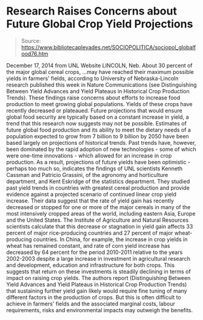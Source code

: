 # Research Raises Concerns about Future Global Crop Yield Projections

> Source: https://www.bibliotecapleyades.net/SOCIOPOLITICA/sociopol_globalfood76.htm

December 17, 2014
from
UNL
Website
LINCOLN, Neb.
About 30 percent of the major global cereal
crops,
...may have reached their maximum possible
yields in farmers' fields, according to University of Nebraska-Lincoln
research published this week in Nature Communications (see
Distinguishing Between Yield Advances and Yield
Plateaus in Historical Crop Production Trends).
These findings raise concerns about efforts to
increase food production to meet growing global populations.
Yields of these crops have recently decreased or plateaued. Future
projections that would ensure global food security are typically based on a
constant increase in yield, a trend that this research now suggests may not
be possible.
Estimates of future global food production and its ability to meet the
dietary needs of a population expected to grow from 7 billion to 9 billion
by 2050 have been based largely on projections of historical trends. Past
trends have, however, been dominated by the rapid adoption of new
technologies - some of which were
one-time innovations - which allowed
for an increase in crop production.
As a result, projections of future yields have been optimistic - perhaps
too much so, indicates the findings of UNL scientists
Kenneth Cassman and
Patricio Grassini, of the agronomy and
horticulture department, and Kent Eskridge of the statistics
department.
They studied past yield trends in countries with greatest cereal production
and provide evidence against a projected scenario of continued linear crop
yield increase.
Their data suggest that the rate of yield gain
has recently decreased or stopped for one or more of the major cereals in
many of the most intensively cropped areas of the world, including eastern
Asia, Europe and the United States.
The Institute of Agriculture and Natural Resources scientists
calculate that this decrease or stagnation in yield gain affects 33 percent
of major rice-producing countries and 27 percent of major wheat-producing
countries.
In China, for example, the increase in crop yields in wheat has remained
constant, and rate of corn yield increase has decreased by 64 percent for
the period 2010-2011 relative to the years 2002-2003 despite a large
increase in investment in agricultural research and development, education
and infrastructure for both crops.
This suggests that return on these investments
is steadily declining in terms of impact on raising crop yields.
The authors report (Distinguishing
Between Yield Advances and Yield Plateaus in Historical Crop Production
Trends) that sustaining further yield gain likely would require
fine tuning of many different factors in the production of crops.
But this is often difficult to achieve in
farmers' fields and the associated marginal costs, labour requirements,
risks and environmental impacts may outweigh the benefits.
